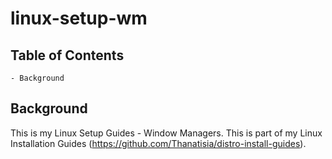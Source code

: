 # linux-setup-wm

## Table of Contents
	- Background

## Background
This is my Linux Setup Guides - Window Managers. This is part of my Linux Installation Guides (https://github.com/Thanatisia/distro-install-guides).


